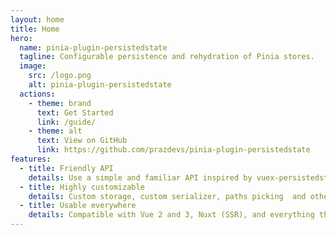 ```yaml
---
layout: home 
title: Home
hero:
  name: pinia-plugin-persistedstate
  tagline: Configurable persistence and rehydration of Pinia stores.
  image:
    src: /logo.png
    alt: pinia-plugin-persistedstate
  actions:
    - theme: brand
      text: Get Started
      link: /guide/
    - theme: alt
      text: View on GitHub
      link: https://github.com/prazdevs/pinia-plugin-persistedstate
features:
  - title: Friendly API
    details: Use a simple and familiar API inspired by vuex-persistedstate adapted for Pinia.
  - title: Highly customizable
    details: Custom storage, custom serializer, paths picking  and other options per-store.
  - title: Usable everywhere
    details: Compatible with Vue 2 and 3, Nuxt (SSR), and everything that can use Pinia.
---
```


